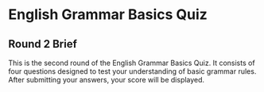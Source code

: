 # English Grammar Basics Quiz

## Round 2 Brief
This is the second round of the English Grammar Basics Quiz. It consists of four questions designed to test your understanding of basic grammar rules. After submitting your answers, your score will be displayed.